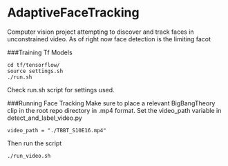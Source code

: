 # AdaptiveFaceTracking

Computer vision project attempting to discover and track faces in unconstrained video.
As of right now face detection is the limiting facot 

###Training Tf Models

```
cd tf/tensorflow/
source settings.sh
./run.sh
```
Check run.sh script for settings used.
  
###Running Face Tracking
Make sure to place a relevant BigBangTheory clip in the root repo directory in .mp4 format.
Set the video_path variable in detect_and_label_video.py
```
video_path = "./TBBT_S10E16.mp4"
```
Then run the script
```
./run_video.sh
```
